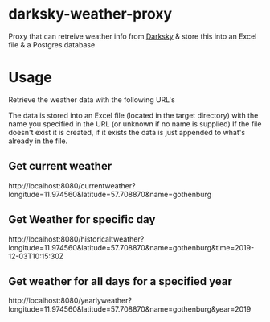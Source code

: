 # darksky-weather-proxy
Proxy that can retreive weather info from [Darksky](https://darksky.net/) &amp; store this into an Excel file & a Postgres database

# Usage
Retrieve the weather data with the following URL's

The data is stored into an Excel file (located in the target directory) with the name you specified in the URL (or unknown if no name is supplied)
If the file doesn't exist it is created, if it exists the data is just appended to what's already in the file.

## Get current weather
http://localhost:8080/currentweather?longitude=11.974560&latitude=57.708870&name=gothenburg

## Get Weather for specific day
http://localhost:8080/historicaltweather?longitude=11.974560&latitude=57.708870&name=gothenburg&time=2019-12-03T10:15:30Z

## Get weather for all days for a specified year
http://localhost:8080/yearlyweather?longitude=11.974560&latitude=57.708870&name=gothenburg&year=2019
